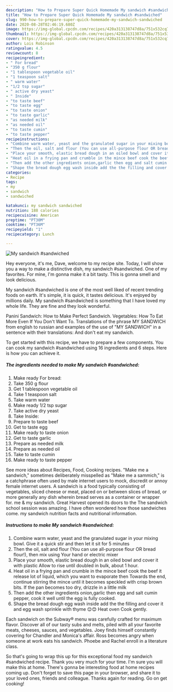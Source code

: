 ```yaml
---
description: "How to Prepare Super Quick Homemade My sandwich #sandwiched"
title: "How to Prepare Super Quick Homemade My sandwich #sandwiched"
slug: 990-how-to-prepare-super-quick-homemade-my-sandwich-sandwiched
date: 2020-08-28T02:46:19.680Z
image: https://img-global.cpcdn.com/recipes/420a313138747d8a/751x532cq70/my-sandwich-sandwiched-recipe-main-photo.jpg
thumbnail: https://img-global.cpcdn.com/recipes/420a313138747d8a/751x532cq70/my-sandwich-sandwiched-recipe-main-photo.jpg
cover: https://img-global.cpcdn.com/recipes/420a313138747d8a/751x532cq70/my-sandwich-sandwiched-recipe-main-photo.jpg
author: Lois Robinson
ratingvalue: 4.5
reviewcount: 8
recipeingredient:
- " For bread"
- "350 g flour"
- "1 tablespoon vegetable oil"
- "1 teaspoon salt"
- " warm water"
- "1/2 tsp sugar"
- " active dry yeast"
- " Inside"
- "to taste beef"
- "to taste egg"
- "to taste onion"
- "to taste garlic"
- "as needed milk"
- "as needed oil"
- "to taste cumin"
- "to taste pepper"
recipeinstructions:
- "Combine warm water, yeast and the granulated sugar in your mixing bowl. Give it a quick stir and then let it sit for 5 minutes"
- "Then the oil, salt and flour (You can use all-purpose flour OR bread flour!), then mix using Your hand or electric mixer"
- "Place your smooth, elastic bread dough in an oiled bowl and cover it with plastic Allow to rise until doubled in bulk, about 1 hour."
- "Heat oil in a frying pan and crumble in the mince beef cook the beef it release lot of liquid, which you want to evaporate then Towards the end, continue stirring the mince until it becomes speckled with crisp brown bits. If the pan becomes too dry, drizzle in a little milk"
- "Then add the other ingredients onion,garlic then egg and salt cumin pepper, cook it well until the egg is fully cooked."
- "Shape the bread dough egg wash inside add the the filling and cover it and egg wash sprinkle with thyme 😌😊 Heat oven Cook gently."
categories:
- Recipe
tags:
- my
- sandwich
- sandwiched

katakunci: my sandwich sandwiched 
nutrition: 188 calories
recipecuisine: American
preptime: "PT30M"
cooktime: "PT36M"
recipeyield: "1"
recipecategory: Lunch

---
```



![My sandwich #sandwiched](https://img-global.cpcdn.com/recipes/420a313138747d8a/751x532cq70/my-sandwich-sandwiched-recipe-main-photo.jpg)

Hey everyone, it's me, Dave, welcome to my recipe site. Today, I will show you a way to make a distinctive dish, my sandwich #sandwiched. One of my favorites. For mine, I'm gonna make it a bit tasty. This is gonna smell and look delicious.

My sandwich #sandwiched is one of the most well liked of recent trending foods on earth. It's simple, it is quick, it tastes delicious. It's enjoyed by millions daily. My sandwich #sandwiched is something that I have loved my whole life. They are fine and they look wonderful.

Panini Sandwich: How to Make Perfect Sandwich. Vegetables: How To Eat More Even If You Don&#39;t Want To. Translations of the phrase MY SANDWICH from english to russian and examples of the use of &#34;MY SANDWICH&#34; in a sentence with their translations: And don&#39;t eat my sandwich.


To get started with this recipe, we have to prepare a few components. You can cook my sandwich #sandwiched using 16 ingredients and 6 steps. Here is how you can achieve it.

<!--inarticleads1-->

##### The ingredients needed to make My sandwich #sandwiched:

1. Make ready  For bread:
1. Take 350 g flour
1. Get 1 tablespoon vegetable oil
1. Take 1 teaspoon salt
1. Take  warm water
1. Make ready 1/2 tsp sugar
1. Take  active dry yeast
1. Take  Inside:
1. Prepare to taste beef
1. Get to taste egg
1. Make ready to taste onion
1. Get to taste garlic
1. Prepare as needed milk
1. Prepare as needed oil
1. Take to taste cumin
1. Make ready to taste pepper


See more ideas about Recipes, Food, Cooking recipes. &#34;Make me a sandwich,&#34; sometimes deliberately misspelled as &#34;Make me a sammich,&#34; is a catchphrase often used by male internet users to mock, discredit or annoy female internet users. A sandwich is a food typically consisting of vegetables, sliced cheese or meat, placed on or between slices of bread, or more generally any dish wherein bread serves as a container or wrapper for. me &amp; my sandwich. Great Harvest opened its doors to the The sandwich school session was amazing. I have often wondered how those sandwiches come. my sandwich nutrition facts and nutritional information. 

<!--inarticleads2-->

##### Instructions to make My sandwich #sandwiched:

1. Combine warm water, yeast and the granulated sugar in your mixing bowl. Give it a quick stir and then let it sit for 5 minutes
1. Then the oil, salt and flour (You can use all-purpose flour OR bread flour!), then mix using Your hand or electric mixer
1. Place your smooth, elastic bread dough in an oiled bowl and cover it with plastic Allow to rise until doubled in bulk, about 1 hour.
1. Heat oil in a frying pan and crumble in the mince beef cook the beef it release lot of liquid, which you want to evaporate then Towards the end, continue stirring the mince until it becomes speckled with crisp brown bits. If the pan becomes too dry, drizzle in a little milk
1. Then add the other ingredients onion,garlic then egg and salt cumin pepper, cook it well until the egg is fully cooked.
1. Shape the bread dough egg wash inside add the the filling and cover it and egg wash sprinkle with thyme 😌😊 Heat oven Cook gently.


Each sandwich on the Subway® menu was carefully crafted for maximum flavor. Discover all of our tasty subs and melts, piled with all your favorite meats, cheeses, sauces, and vegetables. Joey finds himself constantly covering for Chandler and Monica&#39;s affair. Ross becomes angry when someone at work eats his sandwich. Phoebe and Rachel enroll in a literature class. 

So that's going to wrap this up for this exceptional food my sandwich #sandwiched recipe. Thank you very much for your time. I'm sure you will make this at home. There's gonna be interesting food at home recipes coming up. Don't forget to save this page in your browser, and share it to your loved ones, friends and colleague. Thanks again for reading. Go on get cooking!

